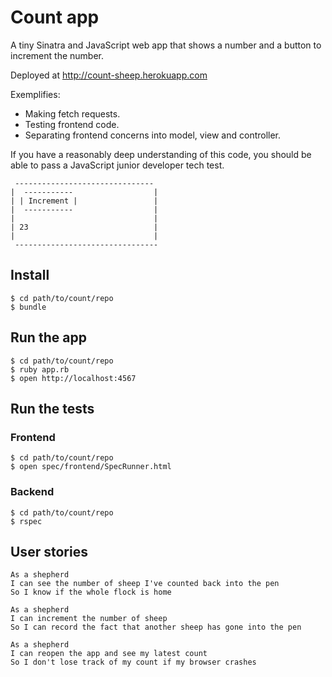 # Count app

A tiny Sinatra and JavaScript web app that shows a number and a button to increment the number.

Deployed at http://count-sheep.herokuapp.com

Exemplifies:

- Making fetch requests.
- Testing frontend code.
- Separating frontend concerns into model, view and controller.

If you have a reasonably deep understanding of this code, you should be able to pass a JavaScript junior developer tech test.

```
 -------------------------------
|  -----------                  |
| | Increment |                 |
|  -----------                  |
|                               |
| 23                            |
|                               |
 --------------------------------
```

## Install

    $ cd path/to/count/repo
    $ bundle

## Run the app

    $ cd path/to/count/repo
    $ ruby app.rb
    $ open http://localhost:4567

## Run the tests

### Frontend

    $ cd path/to/count/repo
    $ open spec/frontend/SpecRunner.html

### Backend

    $ cd path/to/count/repo
    $ rspec

## User stories

```
As a shepherd
I can see the number of sheep I've counted back into the pen
So I know if the whole flock is home

As a shepherd
I can increment the number of sheep
So I can record the fact that another sheep has gone into the pen

As a shepherd
I can reopen the app and see my latest count
So I don't lose track of my count if my browser crashes
```
